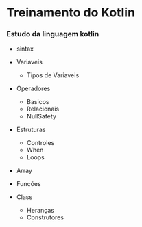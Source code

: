 # Treinamento do Kotlin 

### Estudo da linguagem kotlin 
 * sintax 
 * Variaveis 
    * Tipos de Variaveis
     
 * Operadores 
    * Basicos 
    * Relacionais
    * NullSafety
 
 * Estruturas
    * Controles 
    * When 
    * Loops  
 
 * Array
 
 * Funções
       
 * Class
    * Heranças
    * Construtores      
 
 
    